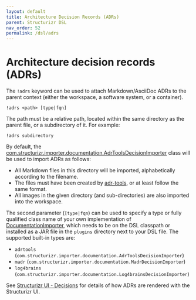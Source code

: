 ```yaml
---
layout: default
title: Architecture Decision Records (ADRs)
parent: Structurizr DSL
nav_order: 52
permalink: /dsl/adrs
---
```


# Architecture decision records (ADRs)

The `!adrs` keyword can be used to attach Markdown/AsciiDoc ADRs to the parent context (either the workspace, a software system, or a container).

```
!adrs <path> [type|fqn]
```

The path must be a relative path, located within the same directory as the parent file, or a subdirectory of it. For example:

```
!adrs subdirectory
``` 

By default, the [com.structurizr.importer.documentation.AdrToolsDecisionImporter](https://github.com/structurizr/java/blob/master/structurizr-import/src/main/java/com/structurizr/importer/documentation/AdrToolsDecisionImporter.java) class will be used to import ADRs as follows:

- All Markdown files in this directory will be imported, alphabetically according to the filename.
- The files must have been created by [adr-tools](https://github.com/npryce/adr-tools), or at least follow the same format. 
- All images in the given directory (and sub-directories) are also imported into the workspace.

The second parameter (`[type|fqn`) can be used to specify a type or fully qualified class name of your own implementation of [DocumentationImporter](https://github.com/structurizr/java/blob/master/structurizr-import/src/main/java/com/structurizr/importer/documentation/DocumentationImporter.java), which needs to be on the DSL classpath or installed as a JAR file in the `plugins` directory next to your DSL file.
The supported built-in types are:

- `adrtools` (`com.structurizr.importer.documentation.AdrToolsDecisionImporter`)
- `madr` (`com.structurizr.importer.documentation.MadrDecisionImporter`)
- `log4brains` (`com.structurizr.importer.documentation.Log4brainsDecisionImporter`)

See [Structurizr UI - Decisions](/ui/decisions) for details of how ADRs are rendered with the Structurizr UI.